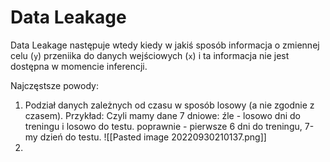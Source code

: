 # Data Leakage
Data Leakage następuje wtedy kiedy w jakiś sposób informacja o zmiennej celu (`y`) przeniika do danych wejściowych (`x`) i ta informacja nie jest dostępna w momencie inferencji.

Najczęstsze powody:
1. Podział danych zależnych od czasu w sposób losowy (a nie zgodnie z czasem). 
   Przykład: Czyli mamy dane 7 dniowe:
   źle - losowo dni do treningu i losowo do testu.
   poprawnie - pierwsze 6 dni do treningu, 7-my dzień do testu.
   ![[Pasted image 20220930210137.png]]
2. 